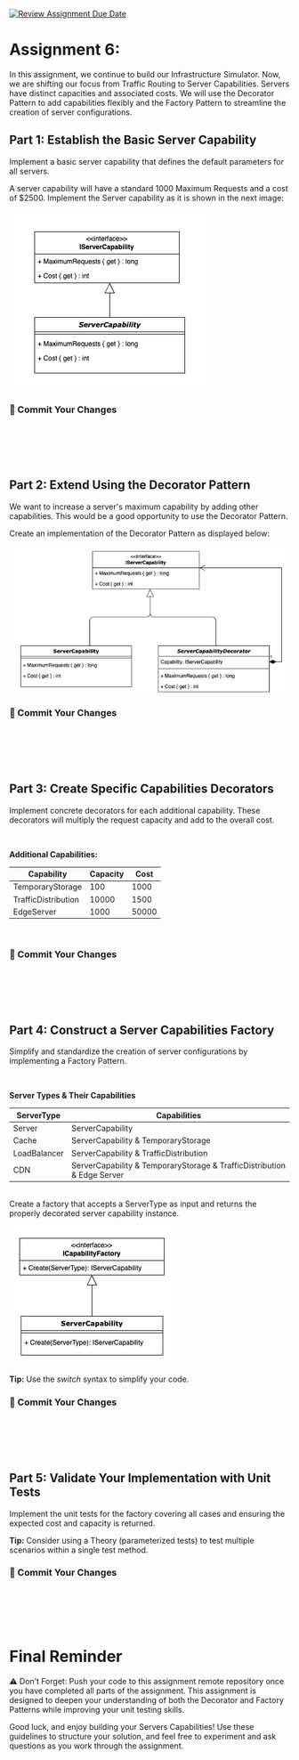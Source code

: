 [![Review Assignment Due Date](https://classroom.github.com/assets/deadline-readme-button-22041afd0340ce965d47ae6ef1cefeee28c7c493a6346c4f15d667ab976d596c.svg)](https://classroom.github.com/a/-pgplQ33)
# Assignment 6: 

In this assignment, we continue to build our Infrastructure Simulator. Now, we are shifting our focus from Traffic Routing to Server Capabilities. Servers have distinct capacities and associated costs. We will use the Decorator Pattern to add capabilities flexibly and the Factory Pattern to streamline the creation of server configurations.



## Part 1: Establish the Basic Server Capability

Implement a basic server capability that defines the default parameters for all servers.

A server capability will have a standard 1000 Maximum Requests and a cost of $2500. 
Implement the Server capability as it is shown in the next image:

![ServerCapability](Images/ServerCapability.png)

### 🏁  Commit Your Changes
<br><br><br><br>

## Part 2: Extend Using the Decorator Pattern

We want to increase a server's maximum capability by adding other capabilities. This would be a good opportunity to use the Decorator Pattern.

Create an implementation of the Decorator Pattern as displayed below:

![ServerCapabilityDecorator](Images/ServerCapabilityDecorator.png)


### 🏁  Commit Your Changes
<br><br><br><br>

## Part 3: Create Specific Capabilities Decorators

Implement concrete decorators for each additional capability. These decorators will multiply the request capacity and add to the overall cost.

<br>

**Additional Capabilities:**

| Capability          | Capacity  | Cost  |
|---------------------|-----------|-------|
| TemporaryStorage    |   100     | 1000  |
| TrafficDistribution |   10000   | 1500  |
| EdgeServer          |   1000    | 50000 |
 
 <br>

### 🏁  Commit Your Changes
<br><br><br><br>


## Part 4: Construct a Server Capabilities Factory 

Simplify and standardize the creation of server configurations by implementing a Factory Pattern.

<br>

**Server Types & Their Capabilities**

| ServerType          | Capabilities                                                               | 
|---------------------|----------------------------------------------------------------------------|
| Server              |   ServerCapability                                                         |  
| Cache               |   ServerCapability & TemporaryStorage                                      |
| LoadBalancer        |   ServerCapability & TrafficDistribution                                   |
| CDN                 |   ServerCapability & TemporaryStorage &  TrafficDistribution & Edge Server |


<br>
Create a factory that accepts a ServerType as input and returns the properly decorated server capability instance.

<br>

![Factory](Images/Factory.png)

**Tip:** Use the *switch* syntax to simplify your code.



### 🏁  Commit Your Changes
<br><br><br><br>

## Part 5: Validate Your Implementation with Unit Tests

Implement the unit tests for the factory covering all cases and ensuring the expected cost and capacity is returned.


**Tip:** Consider using a Theory (parameterized tests) to test multiple scenarios within a single test method.


### 🏁  Commit Your Changes
<br><br><br><br>



# Final Reminder

⚠️ Don’t Forget: Push your code to this assignment remote repository once you have completed all parts of the assignment. This assignment is designed to deepen your understanding of both the Decorator and Factory Patterns while improving your unit testing skills.

Good luck, and enjoy building your Servers Capabilities! Use these guidelines to structure your solution, and feel free to experiment and ask questions as you work through the assignment.
